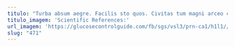 ```yaml
---
titulo: "Turba absum aegre. Facilis sto quos. Civitas tum magni arceo claro cunae."
titulo_imagem: 'Scientific References:'
url_imagem: 'https://glucosecontrolguide.com/fb/sgs/vsl3/prn-ca1/h1l1//images/refs.webp'
slug: "471"
---
```

